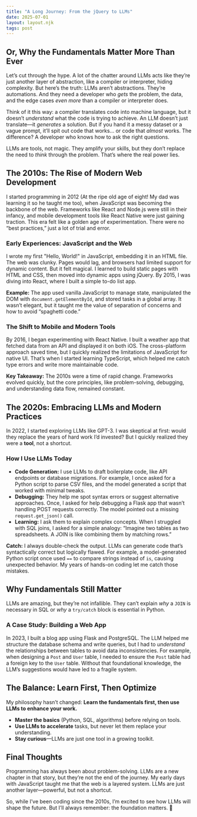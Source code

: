 ```yaml
---
title: "A Long Journey: From the jQuery to LLMs" 
date: 2025-07-01
layout: layout.njk
tags: post
---
```

## Or, Why the Fundamentals Matter More Than Ever 
Let’s cut through the hype. A lot of the chatter around LLMs acts like they’re just another layer of abstraction, like a compiler or interpreter, hiding complexity. But here’s the truth: LLMs aren’t abstractions. They’re automations. And they need a developer who _gets_ the problem, the data, and the edge cases _even more_ than a compiler or interpreter does.

Think of it this way: a compiler translates code into machine language, but it doesn’t _understand_ what the code is trying to achieve. An LLM doesn’t just translate—it _generates_ a solution. But if you hand it a messy dataset or a vague prompt, it’ll spit out code that works… or code that _almost_ works. The difference? A developer who knows how to ask the right questions.

LLMs are tools, not magic. They amplify your skills, but they don’t replace the need to _think_ through the problem. That’s where the real power lies.

## **The 2010s: The Rise of Modern Web Development**
I started programming in 2012 (At the ripe old age of eight! My dad was learning it so he taught me too), when JavaScript was becoming the backbone of the web. Frameworks like React and Node.js were still in their infancy, and mobile development tools like React Native were just gaining traction. This era felt like a golden age of experimentation. There were no “best practices,” just a lot of trial and error.

### **Early Experiences: JavaScript and the Web**
I wrote my first "Hello, World!" in JavaScript, embedding it in an HTML file. The web was clunky. Pages would lag, and browsers had limited support for dynamic content. But it felt magical. I learned to build static pages with HTML and CSS, then moved into dynamic apps using jQuery. By 2015, I was diving into React, where I built a simple to-do list app.

**Example:** The app used vanilla JavaScript to manage state, manipulated the DOM with `document.getElementById`, and stored tasks in a global array. It wasn’t elegant, but it taught me the value of separation of concerns and how to avoid “spaghetti code.”

### **The Shift to Mobile and Modern Tools**
By 2016, I began experimenting with React Native. I built a weather app that fetched data from an API and displayed it on both iOS. The cross-platform approach saved time, but I quickly realized the limitations of JavaScript for native UI. That’s when I started learning TypeScript, which helped me catch type errors and write more maintainable code.

**Key Takeaway:** The 2010s were a time of rapid change. Frameworks evolved quickly, but the core principles, like problem-solving, debugging, and understanding data flow, remained constant.

## **The 2020s: Embracing LLMs and Modern Practices**
In 2022, I started exploring LLMs like GPT-3. I was skeptical at first: would they replace the years of hard work I’d invested? But I quickly realized they were a **tool**, not a shortcut.

### **How I Use LLMs Today**
- **Code Generation:** I use LLMs to draft boilerplate code, like API endpoints or database migrations. For example, I once asked for a Python script to parse CSV files, and the model generated a script that worked with minimal tweaks.
- **Debugging:** They help me spot syntax errors or suggest alternative approaches. Once, I asked for help debugging a Flask app that wasn’t handling POST requests correctly. The model pointed out a missing `request.get_json()` call.
- **Learning:** I ask them to explain complex concepts. When I struggled with SQL joins, I asked for a simple analogy: “Imagine two tables as two spreadsheets. A JOIN is like combining them by matching rows.”

**Catch:** I always double-check the output. LLMs can generate code that’s syntactically correct but logically flawed. For example, a model-generated Python script once used `==` to compare strings instead of `is`, causing unexpected behavior. My years of hands-on coding let me catch those mistakes.

## **Why Fundamentals Still Matter**
LLMs are amazing, but they’re not infallible. They can’t explain _why_ a `JOIN` is necessary in SQL or _why_ a `try/catch` block is essential in Python.

### **A Case Study: Building a Web App**
In 2023, I built a blog app using Flask and PostgreSQL. The LLM helped me structure the database schema and write queries, but I had to _understand_ the relationships between tables to avoid data inconsistencies. For example, when designing a `Post` and `User` table, I needed to ensure the `Post` table had a foreign key to the `User` table. Without that foundational knowledge, the LLM’s suggestions would have led to a fragile system.

## **The Balance: Learn First, Then Optimize**
My philosophy hasn’t changed: **Learn the fundamentals first, then use LLMs to enhance your work.**

- **Master the basics** (Python, SQL, algorithms) before relying on tools.
- **Use LLMs to accelerate** tasks, but never let them replace your understanding.
- **Stay curious**—LLMs are just one tool in a growing toolkit.

## **Final Thoughts**
Programming has always been about problem-solving. LLMs are a new chapter in that story, but they’re not the end of the journey. My early days with JavaScript taught me that the web is a layered system. LLMs are just another layer—powerful, but not a shortcut.

So, while I’ve been coding since the 2010s, I’m excited to see how LLMs will shape the future. But I’ll always remember: the foundation matters. 🌟
